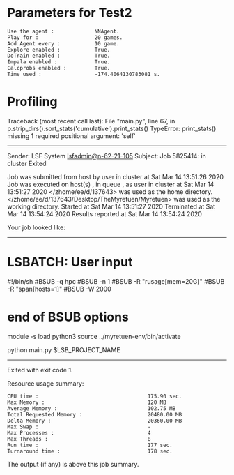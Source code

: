 # Parameters for Test2

    Use the agent :             NNAgent.
    Play for :                  20 games.
    Add Agent every :           10 game.
    Explore enabled :           True.
    DoTrain enabled :           True.
    Impala enabled :            True.
    Calcprobs enabled :         True.
    Time used :                 -174.4064130783081 s.

# Profiling

Traceback (most recent call last):
  File "main.py", line 67, in <module>
    p.strip_dirs().sort_stats('cumulative').print_stats()
TypeError: print_stats() missing 1 required positional argument: 'self'

------------------------------------------------------------
Sender: LSF System <lsfadmin@n-62-21-105>
Subject: Job 5825414: <NNAgent6Test2> in cluster <dcc> Exited

Job <NNAgent6Test2> was submitted from host <n-62-27-22> by user <s183905> in cluster <dcc> at Sat Mar 14 13:51:26 2020
Job was executed on host(s) <n-62-21-105>, in queue <hpc>, as user <s183905> in cluster <dcc> at Sat Mar 14 13:51:27 2020
</zhome/ee/d/137643> was used as the home directory.
</zhome/ee/d/137643/Desktop/TheMyretuen/Myretuen> was used as the working directory.
Started at Sat Mar 14 13:51:27 2020
Terminated at Sat Mar 14 13:54:24 2020
Results reported at Sat Mar 14 13:54:24 2020

Your job looked like:

------------------------------------------------------------
# LSBATCH: User input
#!/bin/sh
#BSUB -q hpc
#BSUB -n 1
#BSUB -R "rusage[mem=20G]"
#BSUB -R "span[hosts=1]"
#BSUB -W 2000
# end of BSUB options

module -s load python3
source ../myretuen-env/bin/activate

python main.py $LSB_PROJECT_NAME


------------------------------------------------------------

Exited with exit code 1.

Resource usage summary:

    CPU time :                                   175.90 sec.
    Max Memory :                                 120 MB
    Average Memory :                             102.75 MB
    Total Requested Memory :                     20480.00 MB
    Delta Memory :                               20360.00 MB
    Max Swap :                                   -
    Max Processes :                              4
    Max Threads :                                8
    Run time :                                   177 sec.
    Turnaround time :                            178 sec.

The output (if any) is above this job summary.

